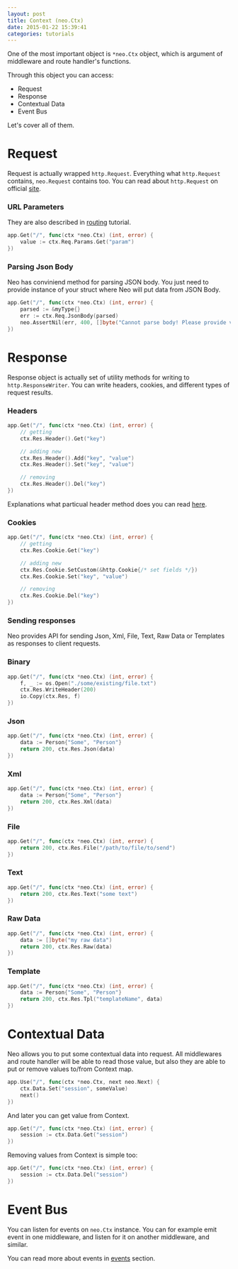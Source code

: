 ```yaml
---
layout: post
title: Context (neo.Ctx)
date: 2015-01-22 15:39:41
categories: tutorials
---
```


One of the most important object is ``*neo.Ctx`` object, which is argument of middleware and route handler's functions.

Through this object you can access:

- Request
- Response
- Contextual Data
- Event Bus

Let's cover all of them.

# Request

Request is actually wrapped ``http.Request``. Everything what ``http.Request`` contains, ``neo.Request`` contains too. You can read about ``http.Request`` on official [site](http://golang.org/pkg/net/http/#Request).

### URL Parameters
They are also described in <a href="{{site.url}}/tutorials/2015/01/22/routing.html">routing</a> tutorial.

```Go
app.Get("/", func(ctx *neo.Ctx) (int, error) {
    value := ctx.Req.Params.Get("param")
})
```

### Parsing Json Body
Neo has conviniend method for parsing JSON body. You just need to provide instance of your struct where Neo will put data from JSON Body.

```Go
app.Get("/", func(ctx *neo.Ctx) (int, error) {
    parsed := &myType{}
    err := ctx.Req.JsonBody(parsed)
    neo.AssertNil(err, 400, []byte("Cannot parse body! Please provide valid JSON data."))
})
```

# Response

Response object is actually set of utility methods for writing to ``http.ResponseWriter``. You can write headers, cookies, and different types of request results.

### Headers

```Go
app.Get("/", func(ctx *neo.Ctx) (int, error) {
    // getting
    ctx.Res.Header().Get("key")

    // adding new
    ctx.Res.Header().Add("key", "value")
    ctx.Res.Header().Set("key", "value")

    // removing
    ctx.Res.Header().Del("key")
})
```

Explanations what particual header method does you can read [here](http://golang.org/pkg/net/http/#Header).

### Cookies

```Go
app.Get("/", func(ctx *neo.Ctx) (int, error) {
    // getting
    ctx.Res.Cookie.Get("key")

    // adding new
    ctx.Res.Cookie.SetCustom(&http.Cookie{/* set fields */})
    ctx.Res.Cookie.Set("key", "value")

    // removing
    ctx.Res.Cookie.Del("key")
})
```

### Sending responses
Neo provides API for sending Json, Xml, File, Text, Raw Data or Templates as responses to client requests.

### Binary

```go
app.Get("/", func(ctx *neo.Ctx) (int, error) {
    f, _ := os.Open("./some/existing/file.txt")
    ctx.Res.WriteHeader(200)
    io.Copy(ctx.Res, f)
})
```

### Json

```go
app.Get("/", func(ctx *neo.Ctx) (int, error) {
    data := Person{"Some", "Person"}
    return 200, ctx.Res.Json(data)
})
```

### Xml

```go
app.Get("/", func(ctx *neo.Ctx) (int, error) {
    data := Person{"Some", "Person"}
    return 200, ctx.Res.Xml(data)
})
```

### File

```go
app.Get("/", func(ctx *neo.Ctx) (int, error) {
    return 200, ctx.Res.File("/path/to/file/to/send")
})
```

### Text

```go
app.Get("/", func(ctx *neo.Ctx) (int, error) {
    return 200, ctx.Res.Text("some text")
})
```

### Raw Data

```go
app.Get("/", func(ctx *neo.Ctx) (int, error) {
    data := []byte("my raw data")
    return 200, ctx.Res.Raw(data)
})
```

### Template

```go
app.Get("/", func(ctx *neo.Ctx) (int, error) {
    data := Person{"Some", "Person"}
    return 200, ctx.Res.Tpl("templateName", data)
})
```

# Contextual Data

Neo allows you to put some contextual data into request.
All middlewares and route handler will be able to read those value, but also they are able to put or remove values to/from Context map.

```go
app.Use("/", func(ctx *neo.Ctx, next neo.Next) {
    ctx.Data.Set("session", someValue)
    next()
})
```

And later you can get value from Context.

```go
app.Get("/", func(ctx *neo.Ctx) (int, error) {
    session := ctx.Data.Get("session")
})
```

Removing values from Context is simple too:

```go
app.Get("/", func(ctx *neo.Ctx) (int, error) {
    session := ctx.Data.Del("session")
})
```

# Event Bus

You can listen for events on ``neo.Ctx`` instance. You can for example emit event in one middleware, and listen for it on another middleware, and similar.

You can read more about events in <a href="{{site.url}}/tutorials/2015/01/22/events.html">events</a> section.
